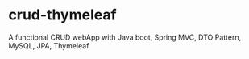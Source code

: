 # crud-thymeleaf
A functional CRUD webApp with Java boot, Spring MVC, DTO Pattern, MySQL, JPA, Thymeleaf
